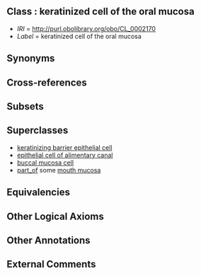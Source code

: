
## Class : keratinized cell of the oral mucosa

 * *IRI* = http://purl.obolibrary.org/obo/CL_0002170
 * *Label* = keratinized cell of the oral mucosa

## Synonyms


## Cross-references


## Subsets


## Superclasses

 * [keratinizing barrier epithelial cell](../../CL/37/CL_0000237.md)
 * [epithelial cell of alimentary canal](../../CL/51/CL_0002251.md)
 * [buccal mucosa cell](../../CL/36/CL_0002336.md)
 * [part_of](../../BFO/50/BFO_0000050.md) some [mouth mucosa](../../UBERON/29/UBERON_0003729.md)

## Equivalencies


## Other Logical Axioms


## Other Annotations


## External Comments

